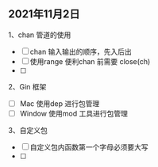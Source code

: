 ## 2021年11月2日

1、chan 管道的使用

- [ ] chan 输入输出的顺序，先入后出
- [ ] 使用range 便利chan 前需要 close(ch)
- [ ] 

2、Gin 框架 

- [ ] Mac 使用dep 进行包管理
- [ ] Window 使用mod 工具进行包管理

3、自定义包

- [ ] 自定义包内函数第一个字母必须要大写
- [ ] 